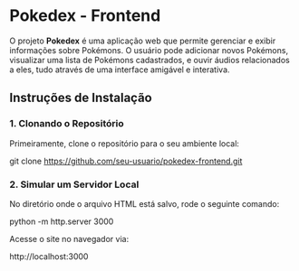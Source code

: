 # Pokedex - Frontend

O projeto **Pokedex** é uma aplicação web que permite gerenciar e exibir informações sobre Pokémons. O usuário pode adicionar novos Pokémons, visualizar uma lista de Pokémons cadastrados, e ouvir áudios relacionados a eles, tudo através de uma interface amigável e interativa.

## Instruções de Instalação

### 1. Clonando o Repositório

Primeiramente, clone o repositório para o seu ambiente local:

git clone https://github.com/seu-usuario/pokedex-frontend.git

### 2.  Simular um Servidor Local

No diretório onde o arquivo HTML está salvo, rode o seguinte comando:

python -m http.server 3000

Acesse o site no navegador via:

http://localhost:3000



